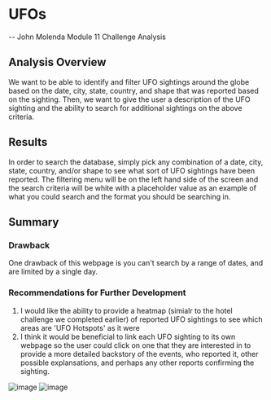 # UFOs
-- John Molenda Module 11 Challenge Analysis

## Analysis Overview
We want to be able to identify and filter UFO sightings around the globe based on the date, city, state, country, and shape that was reported based on the sighting. Then, we want to give the user a description of the UFO sighting and the ability to search for additional sightings on the above criteria. 

## Results
In order to search the database, simply pick any combination of a date, city, state, country, and/or shape to see what sort of UFO sightings have been reported. The filtering menu will be on the left hand side of the screen and the search criteria will be white with a placeholder value as an example of what you could search and the format you should be searching in.

## Summary
### Drawback
One drawback of this webpage is you can't search by a range of dates, and are limited by a single day.

### Recommendations for Further Development
1) I would like the ability to provide a heatmap (simialr to the hotel challenge we completed earlier) of reported UFO sightings to see which areas are 'UFO Hotspots' as it were
2) I think it would be beneficial to link each UFO sighting to its own webpage so the user could click on one that they are interested in to provide a more detailed backstory of the events, who reported it, other possible explansations, and perhaps any other reports confirming the sighting.

![image](https://user-images.githubusercontent.com/92773195/148630538-39499273-219a-4fb4-a6a5-e3728fee4a0a.png)
![image](https://user-images.githubusercontent.com/92773195/148630594-fb7da2db-c134-4e28-844b-47c8fdb0536c.png)

